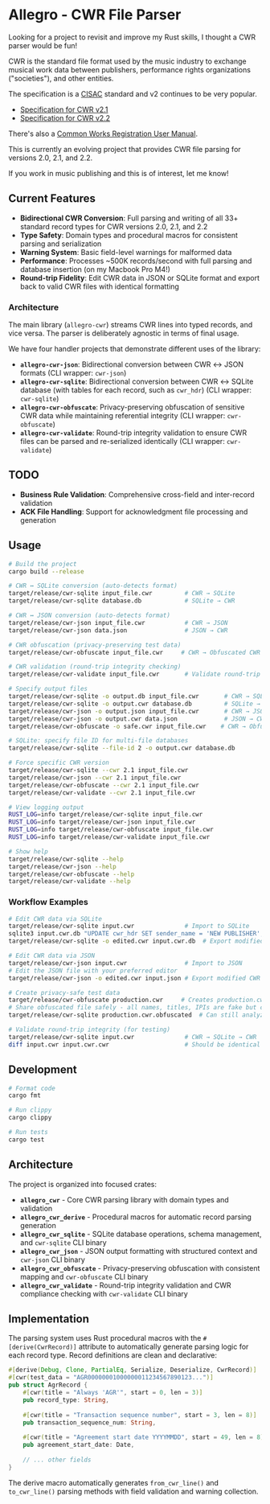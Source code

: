 # Allegro - CWR File Parser

Looking for a project to revisit and improve my Rust skills, I thought a CWR parser would be fun!

CWR is the standard file format used by the music industry to exchange musical work data between publishers, performance rights organizations ("societies"), and other entities.

The specification is a [CISAC](https://www.cisac.org) standard and v2 continues to be very popular.

- [Specification for CWR v2.1](https://members.cisac.org/CisacPortal/cisacDownloadFollow.do?docId=37079)
- [Specification for CWR v2.2](https://members.cisac.org/CisacPortal/cisacDownloadFollow.do?docId=41804)

There's also a [Common Works Registration User Manual](https://members.cisac.org/CisacPortal/cisacDownloadFollow.do?docId=22272).

This is currently an evolving project that provides CWR file parsing for versions 2.0, 2.1, and 2.2.

If you work in music publishing and this is of interest, let me know!

## Current Features

- **Bidirectional CWR Conversion**: Full parsing and writing of all 33+ standard record types for CWR versions 2.0, 2.1, and 2.2
- **Type Safety**: Domain types and procedural macros for consistent parsing and serialization
- **Warning System**: Basic field-level warnings for malformed data
- **Performance**: Processes ~500K records/second with full parsing and database insertion (on my Macbook Pro M4!)
- **Round-trip Fidelity**: Edit CWR data in JSON or SQLite format and export back to valid CWR files with identical formatting
 
### Architecture

The main library (`allegro-cwr`) streams CWR lines into typed records, and vice versa. The parser is deliberately agnostic in terms of final usage.

We have four handler projects that demonstrate different uses of the library:

- **`allegro-cwr-json`**: Bidirectional conversion between CWR ↔ JSON formats (CLI wrapper: `cwr-json`)
- **`allegro-cwr-sqlite`**: Bidirectional conversion between CWR ↔ SQLite database (with tables for each record, such as `cwr_hdr`) (CLI wrapper: `cwr-sqlite`)
- **`allegro-cwr-obfuscate`**: Privacy-preserving obfuscation of sensitive CWR data while maintaining referential integrity (CLI wrapper: `cwr-obfuscate`)
- **`allegro-cwr-validate`**: Round-trip integrity validation to ensure CWR files can be parsed and re-serialized identically (CLI wrapper: `cwr-validate`)

## TODO

- **Business Rule Validation**: Comprehensive cross-field and inter-record validation
- **ACK File Handling**: Support for acknowledgment file processing and generation

## Usage

```bash
# Build the project
cargo build --release

# CWR ↔ SQLite conversion (auto-detects format)
target/release/cwr-sqlite input_file.cwr         # CWR → SQLite
target/release/cwr-sqlite database.db            # SQLite → CWR

# CWR ↔ JSON conversion (auto-detects format)  
target/release/cwr-json input_file.cwr           # CWR → JSON
target/release/cwr-json data.json                # JSON → CWR

# CWR obfuscation (privacy-preserving test data)
target/release/cwr-obfuscate input_file.cwr     # CWR → Obfuscated CWR

# CWR validation (round-trip integrity checking)
target/release/cwr-validate input_file.cwr       # Validate round-trip integrity

# Specify output files
target/release/cwr-sqlite -o output.db input_file.cwr       # CWR → SQLite
target/release/cwr-sqlite -o output.cwr database.db         # SQLite → CWR
target/release/cwr-json -o output.json input_file.cwr       # CWR → JSON
target/release/cwr-json -o output.cwr data.json             # JSON → CWR
target/release/cwr-obfuscate -o safe.cwr input_file.cwr    # CWR → Obfuscated CWR

# SQLite: specify file ID for multi-file databases
target/release/cwr-sqlite --file-id 2 -o output.cwr database.db

# Force specific CWR version
target/release/cwr-sqlite --cwr 2.1 input_file.cwr
target/release/cwr-json --cwr 2.1 input_file.cwr
target/release/cwr-obfuscate --cwr 2.1 input_file.cwr
target/release/cwr-validate --cwr 2.1 input_file.cwr

# View logging output
RUST_LOG=info target/release/cwr-sqlite input_file.cwr
RUST_LOG=info target/release/cwr-json input_file.cwr
RUST_LOG=info target/release/cwr-obfuscate input_file.cwr
RUST_LOG=info target/release/cwr-validate input_file.cwr

# Show help
target/release/cwr-sqlite --help
target/release/cwr-json --help
target/release/cwr-obfuscate --help
target/release/cwr-validate --help
```

### Workflow Examples

```bash
# Edit CWR data via SQLite
target/release/cwr-sqlite input.cwr              # Import to SQLite
sqlite3 input.cwr.db "UPDATE cwr_hdr SET sender_name = 'NEW PUBLISHER';"
target/release/cwr-sqlite -o edited.cwr input.cwr.db  # Export modified CWR

# Edit CWR data via JSON
target/release/cwr-json input.cwr                # Import to JSON  
# Edit the JSON file with your preferred editor
target/release/cwr-json -o edited.cwr input.json # Export modified CWR

# Create privacy-safe test data
target/release/cwr-obfuscate production.cwr     # Creates production.cwr.obfuscated
# Share obfuscated file safely - all names, titles, IPIs are fake but consistent
target/release/cwr-sqlite production.cwr.obfuscated  # Can still analyze structure

# Validate round-trip integrity (for testing)
target/release/cwr-sqlite input.cwr              # CWR → SQLite → CWR
diff input.cwr input.cwr.cwr                     # Should be identical
```

## Development

```bash
# Format code
cargo fmt

# Run clippy
cargo clippy

# Run tests
cargo test
```

## Architecture

The project is organized into focused crates:

- **`allegro_cwr`** - Core CWR parsing library with domain types and validation
- **`allegro_cwr_derive`** - Procedural macros for automatic record parsing generation
- **`allegro_cwr_sqlite`** - SQLite database operations, schema management, and `cwr-sqlite` CLI binary
- **`allegro_cwr_json`** - JSON output formatting with structured context and `cwr-json` CLI binary
- **`allegro_cwr_obfuscate`** - Privacy-preserving obfuscation with consistent mapping and `cwr-obfuscate` CLI binary
- **`allegro_cwr_validate`** - Round-trip integrity validation and CWR compliance checking with `cwr-validate` CLI binary

## Implementation

The parsing system uses Rust procedural macros with the `#[derive(CwrRecord)]` attribute to automatically generate parsing logic for each record type. Record definitions are clean and declarative:

```rust
#[derive(Debug, Clone, PartialEq, Serialize, Deserialize, CwrRecord)]
#[cwr(test_data = "AGR00000001000000011234567890123...")]
pub struct AgrRecord {
    #[cwr(title = "Always 'AGR'", start = 0, len = 3)]
    pub record_type: String,
    
    #[cwr(title = "Transaction sequence number", start = 3, len = 8)]
    pub transaction_sequence_num: String,
    
    #[cwr(title = "Agreement start date YYYYMMDD", start = 49, len = 8)]
    pub agreement_start_date: Date,
    
    // ... other fields
}
```

The derive macro automatically generates `from_cwr_line()` and `to_cwr_line()` parsing methods with field validation and warning collection.